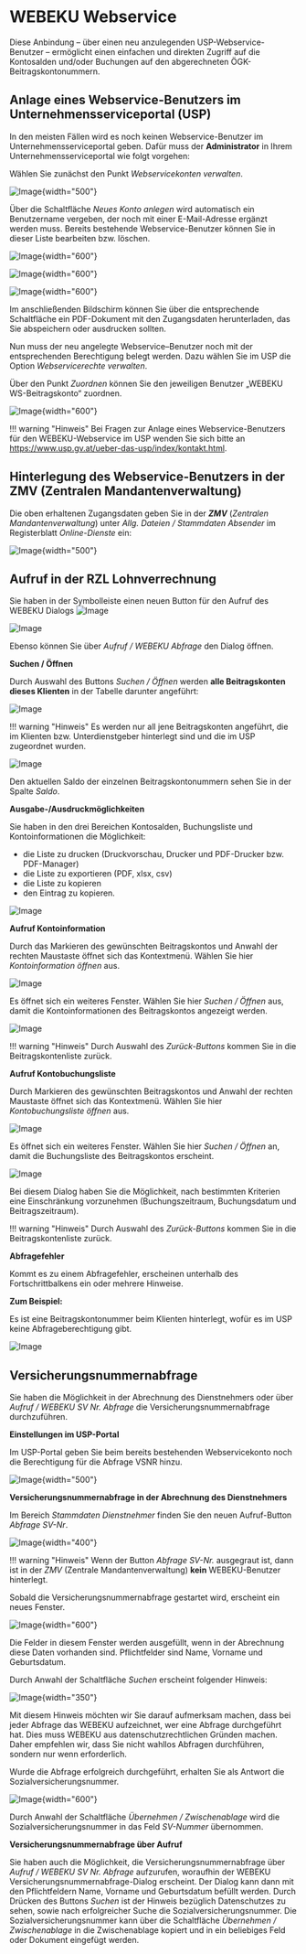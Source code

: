 # WEBEKU Webservice 

Diese Anbindung – über einen neu anzulegenden USP-Webservice-Benutzer – ermöglicht einen einfachen und direkten Zugriff auf die Kontosalden und/oder Buchungen auf den abgerechneten ÖGK-Beitragskontonummern.

## Anlage eines Webservice-Benutzers im Unternehmensserviceportal (USP)

In den meisten Fällen wird es noch keinen Webservice-Benutzer im Unternehmensserviceportal geben. Dafür muss der **Administrator** in Ihrem Unternehmensserviceportal wie folgt vorgehen:

Wählen Sie zunächst den Punkt *Webservicekonten verwalten*.

![Image](<img/image717.png>){width="500"}

Über die Schaltfläche *Neues Konto* *anlegen* wird automatisch ein Benutzername vergeben, der noch mit einer E-Mail-Adresse ergänzt werden muss. Bereits bestehende Webservice-Benutzer können Sie in dieser Liste bearbeiten bzw. löschen.

![Image](<img/image718.png>){width="600"}

![Image](<img/image719.png>){width="600"}

![Image](<img/image720.png>){width="600"}

Im anschließenden Bildschirm können Sie über die entsprechende Schaltfläche ein PDF-Dokument mit den Zugangsdaten herunterladen, das Sie abspeichern oder ausdrucken sollten.

Nun muss der neu angelegte Webservice–Benutzer noch mit der entsprechenden Berechtigung belegt werden. Dazu wählen Sie im USP die Option *Webservicerechte verwalten*.

Über den Punkt *Zuordnen* können Sie den jeweiligen Benutzer „WEBEKU WS-Beitragskonto“ zuordnen.

![Image](<img/image721.png>){width="600"}

!!! warning "Hinweis"
    Bei Fragen zur Anlage eines Webservice-Benutzers für den WEBEKU-Webservice im USP wenden Sie sich bitte an <https://www.usp.gv.at/ueber-das-usp/index/kontakt.html>.

## Hinterlegung des Webservice-Benutzers in der ZMV (Zentralen Mandantenverwaltung)

Die oben erhaltenen Zugangsdaten geben Sie in der ***ZMV*** (*Zentralen Mandantenverwaltung*) unter *Allg. Dateien / Stammdaten Absender* im Registerblatt *Online-Dienste* ein:

![Image](<img/image722.png>){width="500"}

## Aufruf in der RZL Lohnverrechnung 

Sie haben in der Symbolleiste einen neuen Button für den Aufruf des WEBEKU Dialogs ![Image](<img/image723.png>)

![Image](<img/image724.png>)

Ebenso können Sie über *Aufruf / WEBEKU Abfrage* den Dialog öffnen.

**Suchen / Öffnen**

Durch Auswahl des Buttons *Suchen / Öffnen* werden **alle Beitragskonten dieses Klienten** in der Tabelle darunter angeführt:

![Image](<img/image725.png>)

!!! warning "Hinweis"
    Es werden nur all jene Beitragskonten angeführt, die im Klienten bzw. Unterdienstgeber hinterlegt sind und die im USP zugeordnet wurden.

![Image](<img/image726.png>)

Den aktuellen Saldo der einzelnen Beitragskontonummern sehen Sie in der Spalte *Saldo*.

**Ausgabe-/Ausdruckmöglichkeiten**

Sie haben in den drei Bereichen Kontosalden, Buchungsliste und Kontoinformationen die Möglichkeit:

- die Liste zu drucken (Druckvorschau, Drucker und PDF-Drucker bzw. PDF-Manager)
- die Liste zu exportieren (PDF, xlsx, csv)
- die Liste zu kopieren
- den Eintrag zu kopieren.

![Image](<img/image727.png>)

**Aufruf Kontoinformation**

Durch das Markieren des gewünschten Beitragskontos und Anwahl der rechten Maustaste öffnet sich das Kontextmenü. Wählen Sie hier *Kontoinformation öffnen* aus.

![Image](<img/image728.png>)

Es öffnet sich ein weiteres Fenster. Wählen Sie hier *Suchen / Öffnen* aus, damit die Kontoinformationen des Beitragskontos angezeigt werden.

![Image](<img/image729.png>)

!!! warning "Hinweis"
    Durch Auswahl des *Zurück-Buttons* kommen Sie in die Beitragskontenliste zurück.

**Aufruf Kontobuchungsliste**

Durch Markieren des gewünschten Beitragskontos und Anwahl der rechten Maustaste öffnet sich das Kontextmenü. Wählen Sie hier *Kontobuchungsliste öffnen* aus.

![Image](<img/image730.png>)

Es öffnet sich ein weiteres Fenster. Wählen Sie hier *Suchen / Öffnen* an, damit die Buchungsliste des Beitragskontos erscheint.

![Image](<img/image731.png>)

Bei diesem Dialog haben Sie die Möglichkeit, nach bestimmten Kriterien eine Einschränkung vorzunehmen (Buchungszeitraum, Buchungsdatum und Beitragszeitraum).

!!! warning "Hinweis"
    Durch Auswahl des *Zurück-Buttons* kommen Sie in die Beitragskontenliste zurück.

**Abfragefehler**

Kommt es zu einem Abfragefehler, erscheinen unterhalb des Fortschrittbalkens ein oder mehrere Hinweise.

**Zum Beispiel:**

Es ist eine Beitragskontonummer beim Klienten hinterlegt, wofür es im USP keine Abfrageberechtigung gibt.

![Image](<img/image732.png>)

## Versicherungsnummernabfrage

Sie haben die Möglichkeit in der Abrechnung des Dienstnehmers oder über *Aufruf / WEBEKU SV Nr. Abfrage* die Versicherungsnummernabfrage durchzuführen.

**Einstellungen im USP-Portal**

Im USP-Portal geben Sie beim bereits bestehenden Webservicekonto noch die Berechtigung für die Abfrage VSNR hinzu.

![Image](<img/image733.png>){width="500"}

**Versicherungsnummernabfrage in der Abrechnung des Dienstnehmers**

Im Bereich *Stammdaten Dienstnehmer* finden Sie den neuen Aufruf-Button *Abfrage SV-Nr*.

![Image](<img/image734.png>){width="400"}

!!! warning "Hinweis"
    Wenn der Button *Abfrage SV-Nr.* ausgegraut ist, dann ist in der *ZMV* (Zentrale Mandantenverwaltung) **kein** WEBEKU-Benutzer hinterlegt.

Sobald die Versicherungsnummernabfrage gestartet wird, erscheint ein neues Fenster.

![Image](<img/image735.png>){width="600"}

Die Felder in diesem Fenster werden ausgefüllt, wenn in der Abrechnung diese Daten vorhanden sind. Pflichtfelder sind Name, Vorname und Geburtsdatum.

Durch Anwahl der Schaltfläche *Suchen* erscheint folgender Hinweis:

![Image](<img/image736.png>){width="350"}

Mit diesem Hinweis möchten wir Sie darauf aufmerksam machen, dass bei jeder Abfrage das WEBEKU aufzeichnet, wer eine Abfrage durchgeführt hat. Dies muss WEBEKU aus datenschutzrechtlichen Gründen machen. Daher empfehlen wir, dass Sie nicht wahllos Abfragen durchführen, sondern nur wenn erforderlich.

Wurde die Abfrage erfolgreich durchgeführt, erhalten Sie als Antwort die Sozialversicherungsnummer.

![Image](<img/image737.png>){width="600"}

Durch Anwahl der Schaltfläche *Übernehmen / Zwischenablage* wird die Sozialversicherungsnummer in das Feld *SV-Nummer* übernommen.

**Versicherungsnummernabfrage über Aufruf**

Sie haben auch die Möglichkeit, die Versicherungsnummernabfrage über *Aufruf / WEBEKU SV Nr. Abfrage* aufzurufen, woraufhin der WEBEKU Versicherungsnummernabfrage-Dialog erscheint. Der Dialog kann dann mit den Pflichtfeldern Name, Vorname und Geburtsdatum befüllt werden. Durch Drücken des Buttons *Suchen* ist der Hinweis bezüglich Datenschutzes zu sehen, sowie nach erfolgreicher Suche die Sozialversicherungsnummer. Die Sozialversicherungsnummer kann über die Schaltfläche *Übernehmen / Zwischenablage* in die Zwischenablage kopiert und in ein beliebiges Feld oder Dokument eingefügt werden.
